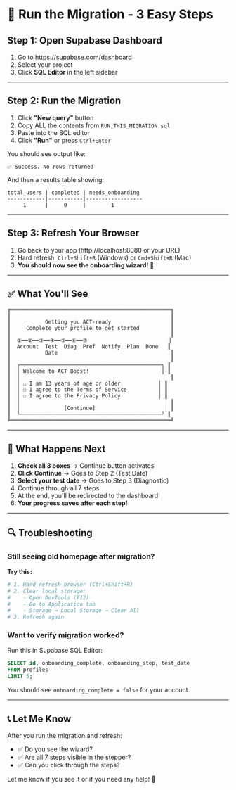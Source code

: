 # 🚀 Run the Migration - 3 Easy Steps

## Step 1: Open Supabase Dashboard
1. Go to https://supabase.com/dashboard
2. Select your project
3. Click **SQL Editor** in the left sidebar

---

## Step 2: Run the Migration
1. Click **"New query"** button
2. Copy ALL the contents from `RUN_THIS_MIGRATION.sql`
3. Paste into the SQL editor
4. Click **"Run"** or press `Ctrl+Enter`

You should see output like:
```
✅ Success. No rows returned
```

And then a results table showing:
```
total_users | completed | needs_onboarding
------------|-----------|------------------
     1      |     0     |        1
```

---

## Step 3: Refresh Your Browser
1. Go back to your app (http://localhost:8080 or your URL)
2. Hard refresh: `Ctrl+Shift+R` (Windows) or `Cmd+Shift+R` (Mac)
3. **You should now see the onboarding wizard! 🎉**

---

## ✅ What You'll See

```
╔═══════════════════════════════════════════════════╗
║                                                   ║
║           Getting you ACT-ready                   ║
║     Complete your profile to get started          ║
║                                                   ║
║  ①━━②━━③━━④━━⑤━━⑥━━⑦                          ║
║  Account  Test  Diag  Pref  Notify  Plan  Done   ║
║           Date                                    ║
║                                                   ║
║  ┌─────────────────────────────────────────────┐ ║
║  │ Welcome to ACT Boost!                       │ ║
║  │                                              │ ║
║  │ ☐ I am 13 years of age or older            │ ║
║  │ ☐ I agree to the Terms of Service          │ ║
║  │ ☐ I agree to the Privacy Policy            │ ║
║  │                                              │ ║
║  │              [Continue]                      │ ║
║  └─────────────────────────────────────────────┘ ║
╚═══════════════════════════════════════════════════╝
```

---

## 🎯 What Happens Next

1. **Check all 3 boxes** → Continue button activates
2. **Click Continue** → Goes to Step 2 (Test Date)
3. **Select your test date** → Goes to Step 3 (Diagnostic)
4. Continue through all 7 steps
5. At the end, you'll be redirected to the dashboard
6. **Your progress saves after each step!**

---

## 🔍 Troubleshooting

### Still seeing old homepage after migration?

**Try this:**
```bash
# 1. Hard refresh browser (Ctrl+Shift+R)
# 2. Clear local storage:
#    - Open DevTools (F12)
#    - Go to Application tab
#    - Storage → Local Storage → Clear All
# 3. Refresh again
```

### Want to verify migration worked?

Run this in Supabase SQL Editor:
```sql
SELECT id, onboarding_complete, onboarding_step, test_date 
FROM profiles 
LIMIT 5;
```

You should see `onboarding_complete = false` for your account.

---

## 📞 Let Me Know

After you run the migration and refresh:
- ✅ Do you see the wizard?
- ✅ Are all 7 steps visible in the stepper?
- ✅ Can you click through the steps?

Let me know if you see it or if you need any help! 🎉
